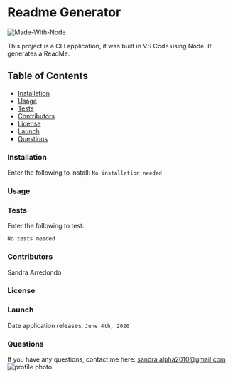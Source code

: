 
# Readme Generator

![Made-With-Node](https://img.shields.io/badge/Made%20With-Node-green)

This project is a CLI application, it was built in VS Code using Node. It generates a ReadMe.

## Table of Contents
* [Installation](#installation)
* [Usage](#usage)
* [Tests](#tests)
* [Contributors](#contributors)
* [License](#license)
* [Launch](#launch)
* [Questions](#questions)

### Installation

Enter the following to install:
`No installation needed`

### Usage



### Tests

Enter the following to test:

`No tests needed`

### Contributors

Sandra Arredondo

### License



### Launch

Date application releases: `June 4th, 2020`

### Questions
If you have any questions, contact me here: sandra.alpha2010@gmail.com
![profile photo](https://avatars3.githubusercontent.com/u/61606574?v=4)


